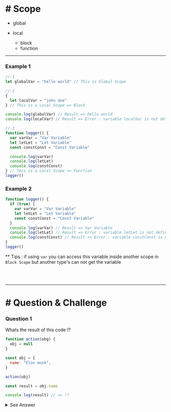 # \# Scope

- global
- local

  - block
  - function

<hr/>

### Example 1

```js
//-1
let globalVar = "hello world" // This is Global Scope

//-2
{
  let localVar = "john doe"
} // This is a Local Scope => Block

console.log(globalVar) // Result => hello world
console.log(localVar) // Result => Error : variable localVar is not defined

//-3
function logger() {
  var varVar = "Var Variable"
  let letLet = "Let Variable"
  const constConst = "Const Variable"

  console.log(varVar)
  console.log(letLet)
  console.log(constConst)
} // This is a Local Scope => Function
logger()
```

### Example 2

```js
function logger() {
  if (true) {
    var varVar = "Var Variable"
    let letLet = "Let Variable"
    const constConst = "Const Variable"
  }
  console.log(varVar) // Result => Var Variable
  console.log(letLet) // Result => Error : variable letLet is not defined
  console.log(constConst) // Result => Error : variable constConst is not defined
}
logger()
```

\*\* Tips : if using `var` you can access this variable inside another scope in `Block Scope` but another type's can not get the variable

<br/>
<br/>
<hr/>

# \# Question & Challenge

### Question 1

Whats the result of this code !?

```js
function action(obg) {
  obj = null
}

const obj = {
  name: "Elon musk",
}

action(obj)

const result = obj.name

console.log(result) // => !?
```

<details>
  <summary>See Answer</summary>
  <p>The Answer is => Elon musk</p> 
</details>
